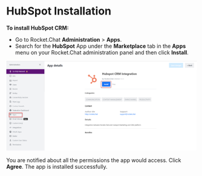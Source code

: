 # HubSpot Installation

**To install HubSpot CRM:**

* Go to Rocket.Chat **Administration** > **Apps**.
* Search for the **HubSpot** App under the **Marketplace** tab in the **Apps** menu on your Rocket.Chat administration panel and then click **Install**.

![HubSpot Installation](<../../../../.gitbook/assets/HubspotInstall (1).png>)

You are notified about all the permissions the app would access. Click **Agree**. The app is installed successfully.
